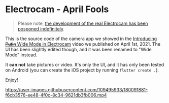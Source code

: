 # Electrocam - April Fools

> Please note, [the development of the real Electrocam has been posponed indefinitely](https://newsroom.peroxaan.com/update/2021/03/06/update-on-electrocam.html).

This is the source code of the camera app we showed in the [Introducing ~~Putin~~ Wide Mode in Electrocam](https://twitter.com/Peroxaan/status/1377615283121225739) video we published on April 1st, 2021. The UI has been slightly edited though, and it was been renamed to "Wide Mode" instead.

It **can not** take pictures or video. It's only the UI, and it has only been tested on Android (you can create the iOS project by running `flutter create .`).

Enjoy!

https://user-images.githubusercontent.com/109495933/180091881-f6cb3576-ee48-4f0c-8c34-9621db3fb006.mp4
